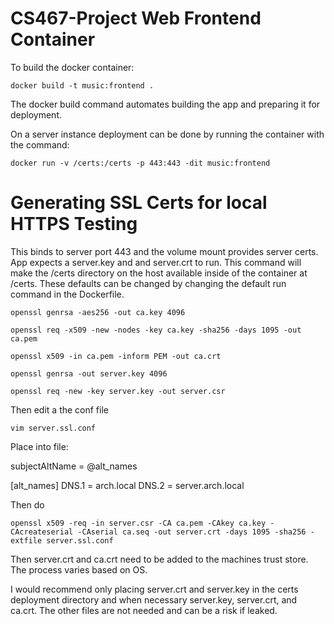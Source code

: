 # CS467-Project Web Frontend Container

To build the docker container:

```shell
docker build -t music:frontend .
```

The docker build command automates building the app and preparing it for deployment.

On a server instance deployment can be done by running the container with the command:

```shell
docker run -v /certs:/certs -p 443:443 -dit music:frontend
```

# Generating SSL Certs for local HTTPS Testing

This binds to server port 443 and the volume mount provides server certs. App expects a server.key and and server.crt to run. This command will make the /certs directory on the host available inside of the container at /certs. These defaults can be changed by changing the default run command in the Dockerfile.

```shell
openssl genrsa -aes256 -out ca.key 4096

openssl req -x509 -new -nodes -key ca.key -sha256 -days 1095 -out ca.pem

openssl x509 -in ca.pem -inform PEM -out ca.crt

openssl genrsa -out server.key 4096

openssl req -new -key server.key -out server.csr
```

Then edit a the conf file

```
vim server.ssl.conf
```

Place into file:


subjectAltName = @alt_names

[alt_names]
DNS.1   = arch.local
DNS.2   = server.arch.local


Then do 

```shell
openssl x509 -req -in server.csr -CA ca.pem -CAkey ca.key -CAcreateserial -CAserial ca.seq -out server.crt -days 1095 -sha256 -extfile server.ssl.conf
```

Then server.crt and ca.crt need to be added to the machines trust store. The process varies based on OS.

I would recommend only placing server.crt and server.key in the certs deployment directory and when necessary server.key, server.crt, and ca.crt. The other files are not needed and can be a risk if leaked.
